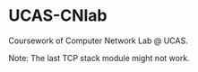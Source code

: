 # UCAS-CNlab

Coursework of Computer Network Lab @ UCAS.

Note: The last TCP stack module might not work.
